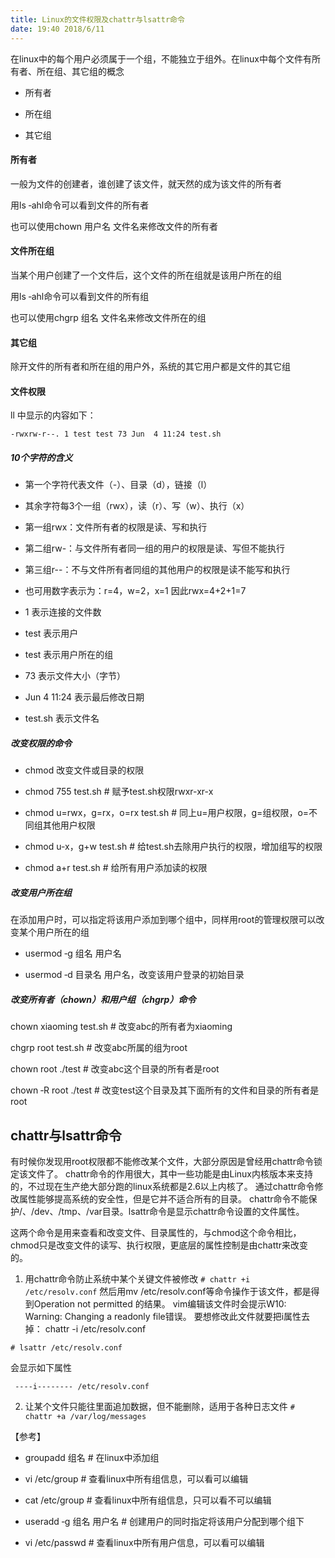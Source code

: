 ```yaml
---
title: Linux的文件权限及chattr与lsattr命令
date: 19:40 2018/6/11
---
```


在linux中的每个用户必须属于一个组，不能独立于组外。在linux中每个文件有所有者、所在组、其它组的概念

- 所有者

- 所在组

- 其它组

#### 所有者
一般为文件的创建者，谁创建了该文件，就天然的成为该文件的所有者

用ls ‐ahl命令可以看到文件的所有者

也可以使用chown 用户名 文件名来修改文件的所有者

#### 文件所在组

当某个用户创建了一个文件后，这个文件的所在组就是该用户所在的组

用ls ‐ahl命令可以看到文件的所有组

也可以使用chgrp 组名 文件名来修改文件所在的组

#### 其它组

除开文件的所有者和所在组的用户外，系统的其它用户都是文件的其它组


#### 文件权限
ll 中显示的内容如下：

``` -rwxrw-r--. 1 test test 73 Jun  4 11:24 test.sh ```

##### 10个字符的含义

- 第一个字符代表文件（-）、目录（d），链接（l）

- 其余字符每3个一组（rwx），读（r）、写（w）、执行（x）

- 第一组rwx：文件所有者的权限是读、写和执行

- 第二组rw-：与文件所有者同一组的用户的权限是读、写但不能执行

- 第三组r--：不与文件所有者同组的其他用户的权限是读不能写和执行

- 也可用数字表示为：r=4，w=2，x=1  因此rwx=4+2+1=7

- 1 表示连接的文件数

- test 表示用户

- test 表示用户所在的组

- 73 表示文件大小（字节）

- Jun  4 11:24 表示最后修改日期

- test.sh 表示文件名


##### 改变权限的命令

- chmod 改变文件或目录的权限

- chmod 755 test.sh              # 赋予test.sh权限rwxr-xr-x

- chmod u=rwx，g=rx，o=rx test.sh # 同上u=用户权限，g=组权限，o=不同组其他用户权限

- chmod u-x，g+w test.sh   # 给test.sh去除用户执行的权限，增加组写的权限

- chmod a+r test.sh        # 给所有用户添加读的权限


##### 改变用户所在组

在添加用户时，可以指定将该用户添加到哪个组中，同样用root的管理权限可以改变某个用户所在的组

- usermod ‐g 组名 用户名

- usermod ‐d 目录名 用户名，改变该用户登录的初始目录

##### 改变所有者（chown）和用户组（chgrp）命令

chown xiaoming test.sh # 改变abc的所有者为xiaoming

chgrp root test.sh     # 改变abc所属的组为root

chown root ./test      # 改变abc这个目录的所有者是root

chown ‐R root ./test  # 改变test这个目录及其下面所有的文件和目录的所有者是root


## chattr与lsattr命令
有时候你发现用root权限都不能修改某个文件，大部分原因是曾经用chattr命令锁定该文件了。
chattr命令的作用很大，其中一些功能是由Linux内核版本来支持的，不过现在生产绝大部分跑的linux系统都是2.6以上内核了。
通过chattr命令修改属性能够提高系统的安全性，但是它并不适合所有的目录。
chattr命令不能保护/、/dev、/tmp、/var目录。lsattr命令是显示chattr命令设置的文件属性。

这两个命令是用来查看和改变文件、目录属性的，与chmod这个命令相比，chmod只是改变文件的读写、执行权限，更底层的属性控制是由chattr来改变的。

1. 用chattr命令防止系统中某个关键文件被修改
``` # chattr +i /etc/resolv.conf ```
然后用mv /etc/resolv.conf等命令操作于该文件，都是得到Operation not permitted 的结果。
vim编辑该文件时会提示W10: Warning: Changing a readonly file错误。
要想修改此文件就要把i属性去掉： chattr -i /etc/resolv.conf

``` # lsattr /etc/resolv.conf ``` 

会显示如下属性

```  ----i-------- /etc/resolv.conf ``` 

2. 让某个文件只能往里面追加数据，但不能删除，适用于各种日志文件
``` # chattr +a /var/log/messages ``` 


【参考】

- groupadd 组名     # 在linux中添加组

- vi /etc/group    # 查看linux中所有组信息，可以看可以编辑

- cat /etc/group   # 查看linux中所有组信息，只可以看不可以编辑

- useradd ‐g 组名 用户名   # 创建用户的同时指定将该用户分配到哪个组下

- vi /etc/passwd          # 查看linux中所有用户信息，可以看可以编辑


